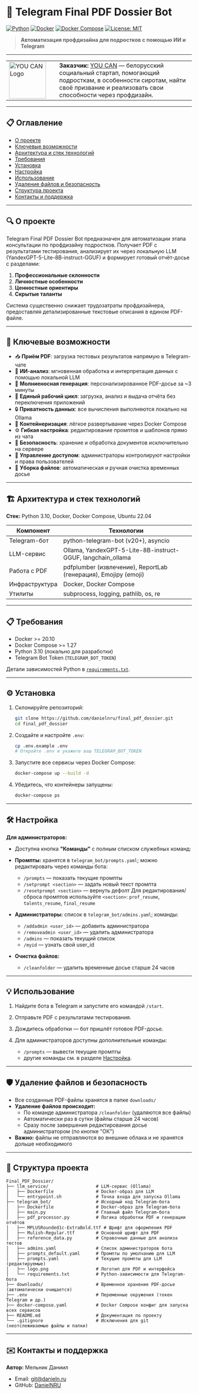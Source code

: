 # 🚀 Telegram Final PDF Dossier Bot

[![Python](https://img.shields.io/badge/python-3.10-blue)](https://www.python.org/) [![Docker](https://img.shields.io/badge/docker-20.10-blue)](https://www.docker.com/) [![Docker Compose](https://img.shields.io/badge/docker%20compose-1.27-blue)](https://docs.docker.com/compose/) [![License: MIT](https://img.shields.io/badge/license-MIT-green)](LICENSE)

> **Автоматизация профдизайна для подростков с помощью ИИ и Telegram**

---

<table>
<tr>
<td width="120"><img src="https://youcan.by/_next/static/media/logo.8382e3f2.svg" width="100" alt="YOU CAN Logo"></td>
<td>
<b>Заказчик:</b> <a href="https://youcan.by">YOU CAN</a> — белорусский социальный стартап, помогающий подросткам, в особенности сиротам, найти своё призвание и реализовать свои способности через профдизайн.
</td>
</tr>
</table>

---

## 📋 Оглавление


* [О проекте](#-о-проекте)
* [Ключевые возможности](#-ключевые-возможности)
* [Архитектура и стек технологий](#-архитектура-и-стек-технологий)
* [Требования](#-требования)
* [Установка](#-установка)
* [Настройка](#-настройка)
* [Использование](#-использование)
* [Удаление файлов и безопасность](#-удаление-файлов-и-безопасность)
* [Структура проекта](#-структура-проекта)
* [Контакты и поддержка](#-контакты-и-поддержка)

---

## 🔍 О проекте

Telegram Final PDF Dossier Bot предназначен для автоматизации этапа консультации по профдизайну подростков. Получает PDF с результатами тестирования, анализирует их через локальную LLM (YandexGPT-5-Lite-8B-instruct-GGUF) и формирует готовый отчёт-досье с разделами:

1. **Профессиональные склонности**
2. **Личностные особенности**
3. **Ценностные ориентиры**
4. **Скрытые таланты**

Система существенно снижает трудозатраты профдизайнера, предоставляя детализированные текстовые описания в едином PDF-файле.

---


## 🚀 Ключевые возможности

* 📥 **Приём PDF**: загрузка тестовых результатов напрямую в Telegram-чате
* 🤖 **ИИ-анализ**: мгновенная обработка и интерпретация данных с помощью локальной LLM
* 📄 **Молниеносная генерация**: персонализированное PDF-досье за \~3 минуты
* 🔄 **Единый рабочий цикл**: загрузка, анализ и выдача отчёта без переключения приложений
* 🔒 **Приватность данных**: все вычисления выполняются локально на Ollama
* 🐳 **Контейнеризация**: лёгкое развертывание через Docker Compose
* ⚙️ **Гибкая настройка**: редактирование промптов и шаблонов прямо из чата
* 🔐 **Безопасность**: хранение и обработка документов исключительно на сервере
* 👥 **Управление доступом**: администраторы контролируют настройки и права пользователей
* 🧹 **Уборка файлов**: автоматическая и ручная очистка временных досье

---

## 🏗 Архитектура и стек технологий

**Стек:** Python 3.10, Docker, Docker Compose, Ubuntu 22.04

| Компонент      | Технологии                                                      |
| -------------- | --------------------------------------------------------------- |
| Telegram-бот   | python-telegram-bot (v20+), asyncio                             |
| LLM-сервис     | Ollama, YandexGPT-5-Lite-8B-instruct-GGUF, langchain\_ollama    |
| Работа с PDF   | pdfplumber (извлечение), ReportLab (генерация), Emojipy (emoji) |
| Инфраструктура | Docker, Docker Compose                                          |
| Утилиты        | subprocess, logging, pathlib, os, re                            |

---

## 📋 Требования

* Docker >= 20.10
* Docker Compose >= 1.27
* Python 3.10 (локально для разработки)
* Telegram Bot Token (`TELEGRAM_BOT_TOKEN`)

Детали зависимостей Python в [`requirements.txt`](telegram_bot/requirements.txt).

---

## ⚙️ Установка

1. Склонируйте репозиторий:

   ```bash
   git clone https://github.com/danielnru/final_pdf_dossier.git
   cd final_pdf_dossier
   ```

2. Создайте и настройте `.env`:

   ```bash
   cp .env.example .env
   # Откройте .env и укажите ваш TELEGRAM_BOT_TOKEN
   ```

3. Запустите все сервисы через Docker Compose:

   ```bash
   docker-compose up --build -d
   ```

4. Убедитесь, что контейнеры запущены:

   ```bash
   docker-compose ps
   ```

---

## 🛠 Настройка

**Для администраторов:**
   - Доступна кнопка **"Команды"** с полным списком служебных команд:

* **Промпты:** хранятся в `telegram_bot/prompts.yaml`; можно редактировать через команды бота:
  * `/prompts` — показать текущие промпты
  * `/setprompt <section>` — задать новый текст промпта
  * `/resetprompt <section>` — вернуть дефолт
  Для редактирования/сброса промптов используйте `<section>`: `prof_resume`, `talents_resume`, `final_resume`

* **Администраторы:** список в `telegram_bot/admins.yaml`; команды:

  * `/addadmin <user_id>` — добавить администратора
  * `/removeadmin <user_id>` — удалить администратора
  * `/admins` — показать текущий список
  * `/myid` — узнать свой user_id
  

* **Очистка файлов:**

  * `/cleanfolder` — удалить временные досье старше 24 часов


---

## 💡 Использование

1. Найдите бота в Telegram и запустите его командой `/start`.
2. Отправьте PDF с результатами тестирования.
3. Дождитесь обработки — бот пришлёт готовое PDF-досье.
4. Для администраторов доступны дополнительные команды:

   * `/prompts` — вывести текущие промпты
   * другие команды см. в разделе [Настройка](#-настройка).

---

## 🛡️ Удаление файлов и безопасность

- Все созданные PDF-файлы хранятся в папке `downloads/`
- **Удаление файлов происходит:**
  - По команде администратора `/cleanfolder` (удаляются все файлы)
  - Автоматически раз в сутки (файлы старше 24 часов)
  - Сразу после завершения редактирования досье администратором (по кнопке "ОК")
- **Важно:** файлы не отправляются во внешние облака и не хранятся дольше необходимого

---

## 📁 Структура проекта

```
Final_PDF_Dossier/
├── llm_service/                  # LLM-сервис (Ollama)
│   ├── Dockerfile                # Docker-образ для LLM
│   └── entrypoint.sh             # Точка входа для запуска Ollama
├── telegram_bot/                 # Исходный код Telegram-бота
│   ├── Dockerfile                # Docker-образ для Telegram-бота
│   ├── main.py                   # Главный файл Telegram-бота
│   ├── pdf_processor.py          # Логика обработки PDF и генерации отчётов
│   ├── MPLUSRounded1c-ExtraBold.ttf # Шрифт для оформления PDF
│   ├── Mulish-Regular.ttf        # Основной шрифт для PDF
│   ├── reference_data.py         # Справочные данные для анализа тестов
│   ├── admins.yaml               # Список администраторов бота
│   ├── prompts_default.yaml      # Промпты по умолчанию для LLM
│   ├── prompts.yaml              # Текущие промпты для LLM (редактируемые)
│   ├── logo.png                  # Логотип для PDF и интерфейса
│   └── requirements.txt          # Python-зависимости для Telegram-бота
├── downloads/                    # Временное хранение PDF-досье (автоматически очищается)
├── .env                          # Переменные окружения (токен Telegram и др.)
├── docker-compose.yaml           # Docker Compose конфиг для запуска всех сервисов
├── README.md                     # Документация по проекту
└── .gitignore                    # Исключения для git (неотслеживаемые файлы и папки)
```

---

## ✉️ Контакты и поддержка

**Автор:** Мельник Даниил

* Email: [git@danieln.ru](mailto:git@danieln.ru)
* GitHub: [DanielNRU](https://github.com/DanielNRU)